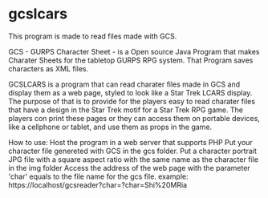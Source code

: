 # gcslcars
This program is made to read files made with GCS.

GCS - GURPS Character Sheet - is a Open source Java Program that makes Charater Sheets for the tabletop GURPS RPG system. That Program saves characters as XML files.

GCSLCARS is a program that can read charater files made in GCS and display them as a web page, styled to look like a Star Trek LCARS display. The purpose of that is to provide for the players easy to read charater files that have a design in the Star Trek motif for a Star Trek RPG game. The players con print these pages or they can access them on portable devices, like a cellphone or tablet, and use them as props in the game.


How to use:
Host the program in a web server that supports PHP
Put your character file genereted with GCS in the gcs folder.
Put a character portrait JPG file with a square aspect ratio with the same name as the character file in the img folder
Access the address of the web page with the parameter 'char' equals to the file name for the gcs file.
example:
https://localhost/gcsreader?char=?char=Shi%20MRia
